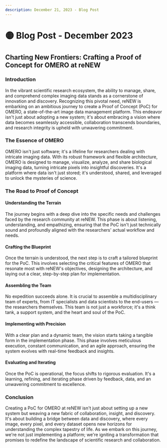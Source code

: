 ```yaml
---
description: December 21, 2023 - Blog Post
---
```


# 🟡 Blog Post - December 2023

## **Charting New Frontiers: Crafting a Proof of Concept for OMERO at reNEW**

### **Introduction**

In the vibrant scientific research ecosystem, the ability to manage, share, and comprehend complex imaging data stands as a cornerstone of innovation and discovery. Recognizing this pivotal need, reNEW is embarking on an ambitious journey to create a Proof of Concept (PoC) for OMERO, a state-of-the-art image data management platform. This endeavor isn't just about adopting a new system; it's about embracing a vision where data becomes seamlessly accessible, collaboration transcends boundaries, and research integrity is upheld with unwavering commitment.

### **The Essence of OMERO**

OMERO isn't just software; it's a lifeline for researchers dealing with intricate imaging data. With its robust framework and flexible architecture, OMERO is designed to manage, visualize, analyze, and share biological imaging data, turning intricate pixels into insightful discoveries. It's a platform where data isn't just stored; it's understood, shared, and leveraged to unlock the mysteries of science.

### **The Road to Proof of Concept**

#### **Understanding the Terrain**

The journey begins with a deep dive into the specific needs and challenges faced by the research community at reNEW. This phase is about listening, understanding, and empathizing, ensuring that the PoC isn't just technically sound and profoundly aligned with the researchers' actual workflow and needs.

#### **Crafting the Blueprint**

Once the terrain is understood, the next step is to craft a tailored blueprint for the PoC. This involves selecting the critical features of OMERO that resonate most with reNEW's objectives, designing the architecture, and laying out a clear, step-by-step plan for implementation.

#### **Assembling the Team**

No expedition succeeds alone. It is crucial to assemble a multidisciplinary team of experts, from IT specialists and data scientists to the end-users — the researchers themselves. This team is not just a workforce; it's a think tank, a support system, and the heart and soul of the PoC.

#### **Implementing with Precision**

With a clear plan and a dynamic team, the vision starts taking a tangible form in the implementation phase. This phase involves meticulous execution, constant communication, and an agile approach, ensuring the system evolves with real-time feedback and insights.

#### **Evaluating and Iterating**

Once the PoC is operational, the focus shifts to rigorous evaluation. It's a learning, refining, and iterating phase driven by feedback, data, and an unwavering commitment to excellence.

### **Conclusion**

Creating a PoC for OMERO at reNEW isn't just about setting up a new system but weaving a new fabric of collaboration, insight, and discovery. It's about building a bridge between data and discovery, where every image, every pixel, and every dataset opens new horizons for understanding the complex tapestry of life. As we embark on this journey, we're not just implementing a platform; we're igniting a transformation that promises to redefine the landscape of scientific research and collaboration.
